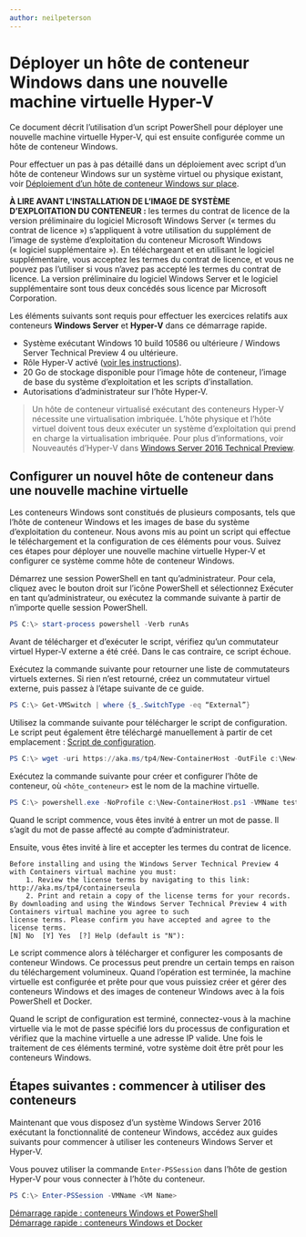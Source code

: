 ```yaml
---
author: neilpeterson
---
```


# Déployer un hôte de conteneur Windows dans une nouvelle machine virtuelle Hyper-V

Ce document décrit l’utilisation d’un script PowerShell pour déployer une nouvelle machine virtuelle Hyper-V, qui est ensuite configurée comme un hôte de conteneur Windows.

Pour effectuer un pas à pas détaillé dans un déploiement avec script d’un hôte de conteneur Windows sur un système virtuel ou physique existant, voir [Déploiement d’un hôte de conteneur Windows sur place](./inplace_setup.md).

**À LIRE AVANT L’INSTALLATION DE L’IMAGE DE SYSTÈME D’EXPLOITATION DU CONTENEUR :** les termes du contrat de licence de la version préliminaire du logiciel Microsoft Windows Server (« termes du contrat de licence ») s’appliquent à votre utilisation du supplément de l’image de système d’exploitation du conteneur Microsoft Windows (« logiciel supplémentaire »). En téléchargeant et en utilisant le logiciel supplémentaire, vous acceptez les termes du contrat de licence, et vous ne pouvez pas l’utiliser si vous n’avez pas accepté les termes du contrat de licence. La version préliminaire du logiciel Windows Server et le logiciel supplémentaire sont tous deux concédés sous licence par Microsoft Corporation.

Les éléments suivants sont requis pour effectuer les exercices relatifs aux conteneurs **Windows Server** et **Hyper-V** dans ce démarrage rapide.

* Système exécutant Windows 10 build 10586 ou ultérieure / Windows Server Technical Preview 4 ou ultérieure.
* Rôle Hyper-V activé ([voir les instructions](https://msdn.microsoft.com/virtualization/hyperv_on_windows/quick_start/walkthrough_install#UsingPowerShell)).
* 20 Go de stockage disponible pour l’image hôte de conteneur, l’image de base du système d’exploitation et les scripts d’installation.
* Autorisations d’administrateur sur l’hôte Hyper-V.

> Un hôte de conteneur virtualisé exécutant des conteneurs Hyper-V nécessite une virtualisation imbriquée. L’hôte physique et l’hôte virtuel doivent tous deux exécuter un système d’exploitation qui prend en charge la virtualisation imbriquée. Pour plus d’informations, voir Nouveautés d’Hyper-V dans [Windows Server 2016 Technical Preview](https://technet.microsoft.com/library/dn765471.aspx#BKMK_nested).

## Configurer un nouvel hôte de conteneur dans une nouvelle machine virtuelle

Les conteneurs Windows sont constitués de plusieurs composants, tels que l’hôte de conteneur Windows et les images de base du système d’exploitation du conteneur. Nous avons mis au point un script qui effectue le téléchargement et la configuration de ces éléments pour vous. Suivez ces étapes pour déployer une nouvelle machine virtuelle Hyper-V et configurer ce système comme hôte de conteneur Windows.

Démarrez une session PowerShell en tant qu’administrateur. Pour cela, cliquez avec le bouton droit sur l’icône PowerShell et sélectionnez Exécuter en tant qu’administrateur, ou exécutez la commande suivante à partir de n’importe quelle session PowerShell.

``` powershell
PS C:\> start-process powershell -Verb runAs
```

Avant de télécharger et d’exécuter le script, vérifiez qu’un commutateur virtuel Hyper-V externe a été créé. Dans le cas contraire, ce script échoue.

Exécutez la commande suivante pour retourner une liste de commutateurs virtuels externes. Si rien n’est retourné, créez un commutateur virtuel externe, puis passez à l’étape suivante de ce guide.

```powershell
PS C:\> Get-VMSwitch | where {$_.SwitchType -eq “External”}
```

Utilisez la commande suivante pour télécharger le script de configuration. Le script peut également être téléchargé manuellement à partir de cet emplacement : [Script de configuration](https://aka.ms/tp4/New-ContainerHost).

``` PowerShell
PS C:\> wget -uri https://aka.ms/tp4/New-ContainerHost -OutFile c:\New-ContainerHost.ps1
```

Exécutez la commande suivante pour créer et configurer l’hôte de conteneur, où `<hôte_conteneur>` est le nom de la machine virtuelle.

``` powershell
PS C:\> powershell.exe -NoProfile c:\New-ContainerHost.ps1 -VMName testcont -WindowsImage ServerDatacenterCore -Hyperv
```

Quand le script commence, vous êtes invité à entrer un mot de passe. Il s’agit du mot de passe affecté au compte d’administrateur.

Ensuite, vous êtes invité à lire et accepter les termes du contrat de licence.

```
Before installing and using the Windows Server Technical Preview 4 with Containers virtual machine you must:
    1. Review the license terms by navigating to this link: http://aka.ms/tp4/containerseula
    2. Print and retain a copy of the license terms for your records.
By downloading and using the Windows Server Technical Preview 4 with Containers virtual machine you agree to such
license terms. Please confirm you have accepted and agree to the license terms.
[N] No  [Y] Yes  [?] Help (default is "N"):
```

Le script commence alors à télécharger et configurer les composants de conteneur Windows. Ce processus peut prendre un certain temps en raison du téléchargement volumineux. Quand l’opération est terminée, la machine virtuelle est configurée et prête pour que vous puissiez créer et gérer des conteneurs Windows et des images de conteneur Windows avec à la fois PowerShell et Docker.

Quand le script de configuration est terminé, connectez-vous à la machine virtuelle via le mot de passe spécifié lors du processus de configuration et vérifiez que la machine virtuelle a une adresse IP valide. Une fois le traitement de ces éléments terminé, votre système doit être prêt pour les conteneurs Windows.

## Étapes suivantes : commencer à utiliser des conteneurs

Maintenant que vous disposez d’un système Windows Server 2016 exécutant la fonctionnalité de conteneur Windows, accédez aux guides suivants pour commencer à utiliser les conteneurs Windows Server et Hyper-V.

Vous pouvez utiliser la commande `Enter-PSSession` dans l’hôte de gestion Hyper-V pour vous connecter à l’hôte du conteneur.

```powershell
PS C:\> Enter-PSSession -VMName <VM Name>
```

[Démarrage rapide : conteneurs Windows et PowerShell](./manage_powershell.md)  
[Démarrage rapide : conteneurs Windows et Docker](./manage_docker.md)






<!--HONumber=Mar16_HO3-->


